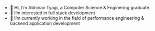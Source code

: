 - 👋 Hi, I’m Abhinav Tyagi, a Computer Science & Enginering graduate.
- 👀 I’m interested in full stack development
- 🌱 I’m currently working in the field of performance engineering & backend application development 

<!---
abhinav-08/abhinav-08 is a ✨ special ✨ repository because its `README.md` (this file) appears on your GitHub profile.
You can click the Preview link to take a look at your changes.
--->
